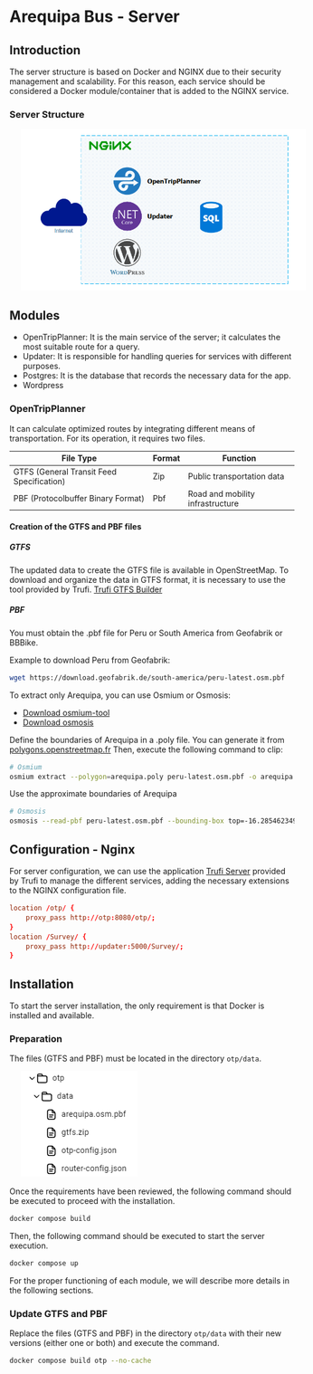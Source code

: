 # Arequipa Bus - Server
## Introduction

The server structure is based on Docker and NGINX due to their security management and scalability. For this reason, each service should be considered a Docker module/container that is added to the NGINX service.

### Server Structure

<img src="./Diagram/structure.png" hspace="20"/>

## Modules
- OpenTripPlanner: It is the main service of the server; it calculates the most suitable route for a query.
- Updater: It is responsible for handling queries for services with different purposes.
- Postgres: It is the database that records the necessary data for the app.
- Wordpress

### OpenTripPlanner

It can calculate optimized routes by integrating different means of transportation.
For its operation, it requires two files.

|File Type                                |Format|Function                        |
|-----------------------------------------|------|--------------------------------|
|GTFS (General Transit Feed Specification)|Zip   |Public transportation data      |
|PBF (Protocolbuffer Binary Format)       |Pbf   |Road and mobility infrastructure|

#### Creation of the GTFS and PBF files

##### GTFS
The updated data to create the GTFS file is available in OpenStreetMap. To download and organize the data in GTFS format, it is necessary to use the tool provided by Trufi. [Trufi GTFS Builder](https://github.com/trufi-association/trufi-gtfs-builder)

##### PBF
You must obtain the .pbf file for Peru or South America from Geofabrik or BBBike.

Example to download Peru from Geofabrik:

```bash
wget https://download.geofabrik.de/south-america/peru-latest.osm.pbf

```

To extract only Arequipa, you can use Osmium or Osmosis:

- [Download osmium-tool](https://osmcode.org/osmium-tool/)
- [Download osmosis](https://github.com/openstreetmap/osmosis/releases/latest)

Define the boundaries of Arequipa in a .poly file. You can generate it from [polygons.openstreetmap.fr](https://polygons.openstreetmap.fr/)
Then, execute the following command to clip:

```bash
# Osmium
osmium extract --polygon=arequipa.poly peru-latest.osm.pbf -o arequipa.osm.pbf
```

Use the approximate boundaries of Arequipa
```bash
# Osmosis
osmosis --read-pbf peru-latest.osm.pbf --bounding-box top=-16.28546234927424 left=-71.68530956865706 bottom=-16.577267400595446 right=-71.44366525499784 --write-pbf arequipa.osm.pbf
```

## Configuration - Nginx

For server configuration, we can use the application [Trufi Server](https://github.com/trufi-association/trufi-server) provided by Trufi to manage the different services, adding the necessary extensions to the NGINX configuration file.

```conf
location /otp/ {
    proxy_pass http://otp:8080/otp/;
}
location /Survey/ {
    proxy_pass http://updater:5000/Survey/;
}
```

## Installation

To start the server installation, the only requirement is that Docker is installed and available.

### Preparation

The files (GTFS and PBF) must be located in the directory `otp/data`.

<img src="./Diagram/gtfs-pbf-folder.png" hspace="20"/>

Once the requirements have been reviewed, the following command should be executed to proceed with the installation.

```bash
docker compose build
```

Then, the following command should be executed to start the server execution.

```bash
docker compose up
```

For the proper functioning of each module, we will describe more details in the following sections.

### Update GTFS and PBF

Replace the files (GTFS and PBF) in the directory `otp/data` with their new versions (either one or both) and execute the command.

```bash
docker compose build otp --no-cache
```
